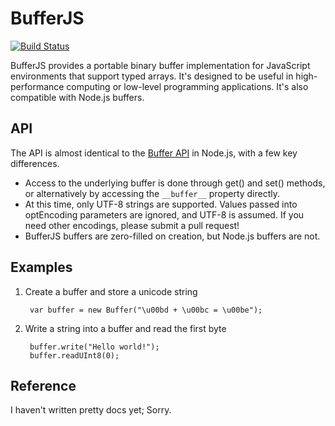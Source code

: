 # BufferJS

[![Build Status](https://secure.travis-ci.org/gladiusjs/bufferjs.png?branch=develop)](http://travis-ci.org/gladiusjs/bufferjs)

BufferJS provides a portable binary buffer implementation for JavaScript environments that support typed arrays. It's designed to be useful in high-performance computing or low-level programming applications. It's also compatible with Node.js buffers.

## API

The API is almost identical to the [Buffer API](http://nodejs.org/api/buffer.html) in Node.js, with a few key differences.

* Access to the underlying buffer is done through get() and set() methods, or alternatively by accessing the `__buffer__` property directly.
* At this time, only UTF-8 strings are supported. Values passed into optEncoding parameters are ignored, and UTF-8 is assumed. If you need other encodings, please submit a pull request!
* BufferJS buffers are zero-filled on creation, but Node.js buffers are not.

## Examples

1. Create a buffer and store a unicode string

        var buffer = new Buffer("\u00bd + \u00bc = \u00be");

2. Write a string into a buffer and read the first byte

        buffer.write("Hello world!");
        buffer.readUInt8(0);

## Reference

 I haven't written pretty docs yet; Sorry.